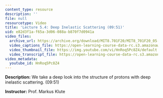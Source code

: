 ```yaml
---
content_type: resource
description: ''
file: null
resourcetype: Video
title: 'Lecture 5.4: Deep Inelastic Scattering (09:51)'
uid: e82d3f1a-f65a-3d06-088a-b870f7d0941a
video_files:
  archive_url: https://archive.org/download/MIT8.701F20/MIT8_701F20_05-04_dis_300k.mp4
  video_captions_file: https://open-learning-course-data-rc.s3.amazonaws.com/8-701-introduction-to-nuclear-and-particle-physics-fall-2020/96e5397e3ae05225aa05cf3e3dbabc2c_HnRoq5Pc8Z4.vtt
  video_thumbnail_file: https://img.youtube.com/vi/HnRoq5Pc8Z4/default.jpg
  video_transcript_file: https://open-learning-course-data-rc.s3.amazonaws.com/8-701-introduction-to-nuclear-and-particle-physics-fall-2020/45284c2032098236a440168b452a1d74_HnRoq5Pc8Z4.pdf
video_metadata:
  youtube_id: HnRoq5Pc8Z4
---
```


**Description:** We take a deep look into the structure of protons with deep inelastic scattering. (09:51)

**Instructor:** Prof. Markus Klute